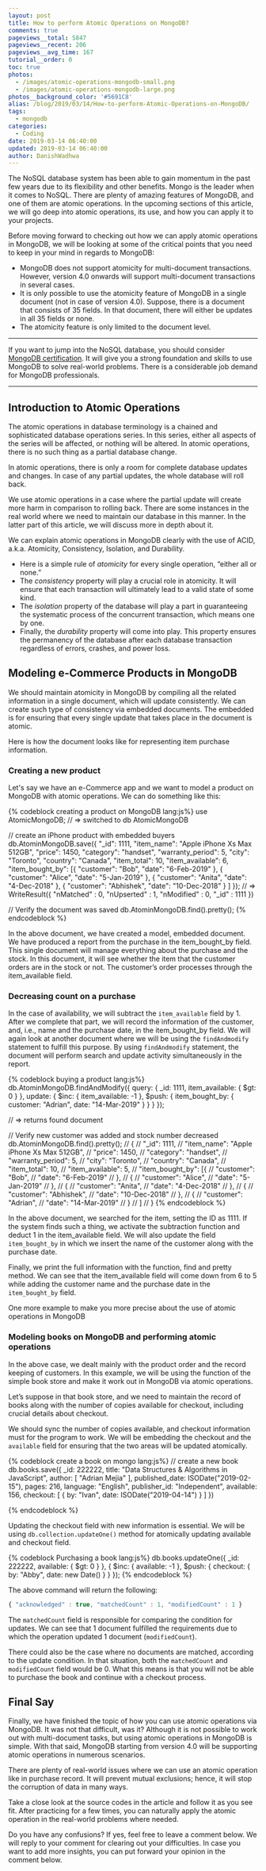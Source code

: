 ```yaml
---
layout: post
title: How to perform Atomic Operations on MongoDB?
comments: true
pageviews__total: 5847
pageviews__recent: 206
pageviews__avg_time: 167
tutorial__order: 0
toc: true
photos:
  - /images/atomic-operations-mongodb-small.png
  - /images/atomic-operations-mongodb-large.png
photos__background_color: '#5691C8'
alias: /blog/2019/03/14/How-to-perform-Atomic-Operations-on-MongoDB/
tags:
  - mongodb
categories:
  - Coding
date: 2019-03-14 06:40:00
updated: 2019-03-14 06:40:00
author: DanishWadhwa
---
```


The NoSQL database system has been able to gain momentum in the past few years due to its flexibility and other benefits. Mongo is the leader when it comes to NoSQL. There are plenty of amazing features of MongoDB, and one of them are atomic operations. In the upcoming sections of this article, we will go deep into atomic operations, its use, and how you can apply it to your projects.

<!-- more -->

Before moving forward to checking out how we can apply atomic operations in MongoDB, we will be looking at some of the critical points that you need to keep in your mind in regards to MongoDB:
- MongoDB does not support atomicity for multi-document transactions. However, version 4.0 onwards will support multi-document transactions in several cases.
- It is only possible to use the atomicity feature of MongoDB in a single document (not in case of version 4.0). Suppose, there is a document that consists of 35 fields. In that document, there will either be updates in all 35 fields or none.
- The atomicity feature is only limited to the document level.


---

If you want to jump into the NoSQL database, you should consider [MongoDB certification](https://www.simplilearn.com/big-data-and-analytics/mongodb-certification-training). It will give you a strong foundation and skills to use MongoDB to solve real-world problems. There is a considerable job demand for MongoDB professionals.

---


## Introduction to Atomic Operations

The atomic operations in database terminology is a chained and sophisticated database operations series. In this series, either all aspects of the series will be affected, or nothing will be altered. In atomic operations, there is no such thing as a partial database change.

In atomic operations, there is only a room for complete database updates and changes. In case of any partial updates, the whole database will roll back.

We use atomic operations in a case where the partial update will create more harm in comparison to rolling back. There are some instances in the real world where we need to maintain our database in this manner. In the latter part of this article, we will discuss more in depth about it.

We can explain atomic operations in MongoDB clearly with the use of ACID, a.k.a. Atomicity, Consistency, Isolation, and Durability.
- Here is a simple rule of *atomicity* for every single operation, “either all or none.”
- The *consistency* property will play a crucial role in atomicity. It will ensure that each transaction will ultimately lead to a valid state of some kind.
- The *isolation* property of the database will play a part in guaranteeing the systematic process of the concurrent transaction, which means one by one.
- Finally, the *durability* property will come into play. This property ensures the permanency of the database after each database transaction regardless of errors, crashes, and power loss.


## Modeling e-Commerce Products in MongoDB

We should maintain atomicity in MongoDB by compiling all the related information in a single document, which will update consistently. We can create such type of consistency via embedded documents. The embedded is for ensuring that every single update that takes place in the document is atomic.

Here is how the document looks like for representing item purchase information.

### Creating a new product

Let's say we have an e-Commerce app and we want to model a product on MongoDB with atomic operations. We can do something like this:

{% codeblock creating a product on MongoDB lang:js%}
use AtomicMongoDB;
// => switched to db AtomicMongoDB

// create an iPhone product with embedded buyers
db.AtominMongoDB.save({
  "_id": 1111,
  "item_name": "Apple iPhone Xs Max 512GB",
  "price": 1450,
  "category": "handset",
  "warranty_period": 5,
  "city": "Toronto",
  "country": "Canada",
  "item_total": 10,
  "item_available": 6,
  "item_bought_by": [{
      "customer": "Bob",
      "date": "6-Feb-2019"
    },
    {
      "customer": "Alice",
      "date": "5-Jan-2019"
    },
    {
      "customer": "Anita",
      "date": "4-Dec-2018"
    },
    {
      "customer": "Abhishek",
      "date": "10-Dec-2018"
    }
  ]
});
// => WriteResult({ "nMatched" : 0, "nUpserted" : 1, "nModified" : 0, "_id" : 1111 })

// Verify the document was saved
db.AtominMongoDB.find().pretty();
{% endcodeblock %}


In the above document, we have created a model, embedded document. We have produced a report from the purchase in the item_bought_by field. This single document will manage everything about the purchase and the stock. In this document, it will see whether the item that the customer orders are in the stock or not. The customer’s order processes through the item_available field.

### Decreasing count on a purchase

In the case of availability, we will subtract the `item_available` field by 1. After we complete that part, we will record the information of the customer, and, i.e., name and the purchase date, in the item_bought_by field. We will again look at another document where we will be using the `findAndmodify` statement to fulfill this purpose.
By using `findAndmodify` statement, the document will perform search and update activity simultaneously in the report.

{% codeblock buying a product lang:js%}
db.AtominMongoDB.findAndModify({
  query: {
    _id: 1111,
    item_available: {
      $gt: 0
    }
  },
  update: {
    $inc: {
      item_available: -1
    },
    $push: {
      item_bought_by: {
        customer: "Adrian",
        date: "14-Mar-2019"
      }
    }
  }
});

// => returns found document

// Verify new customer was added and stock number decreased
db.AtominMongoDB.find().pretty();
// {
//   "_id": 1111,
//   "item_name": "Apple iPhone Xs Max 512GB",
//   "price": 1450,
//   "category": "handset",
//   "warranty_period": 5,
//   "city": "Toronto",
//   "country": "Canada",
//   "item_total": 10,
//   "item_available": 5,
//   "item_bought_by": [{
//       "customer": "Bob",
//       "date": "6-Feb-2019"
//     },
//     {
//       "customer": "Alice",
//       "date": "5-Jan-2019"
//     },
//     {
//       "customer": "Anita",
//       "date": "4-Dec-2018"
//     },
//     {
//       "customer": "Abhishek",
//       "date": "10-Dec-2018"
//     },
//     {
//       "customer": "Adrian",
//       "date": "14-Mar-2019"
//     }
//   ]
// }
{% endcodeblock %}


In the above document, we searched for the item, setting the ID as 1111. If the system finds such a thing, we activate the subtraction function and deduct 1 in the item_available field. We will also update the field `item_bought_by` in which we insert the name of the customer along with the purchase date.

Finally, we print the full information with the function, find and pretty method. We can see that the item_available field will come down from 6 to 5 while adding the customer name and the purchase date in the `item_bought_by` field.

One more example to make you more precise about the use of atomic operations in MongoDB

### Modeling books on MongoDB and performing atomic operations

In the above case, we dealt mainly with the product order and the record keeping of customers. In this example, we will be using the function of the simple book store and make it work out in MongoDB via atomic operations.

Let’s suppose in that book store, and we need to maintain the record of books along with the number of copies available for checkout, including crucial details about checkout.

We should sync the number of copies available, and checkout information must for the program to work. We will be embedding the checkout and the `available` field for ensuring that the two areas will be updated atomically.

{% codeblock create a book on mongo lang:js%}
// create a new book
db.books.save({
  _id: 222222,
  title: "Data Structures & Algorithms in JavaScript",
  author: [ "Adrian Mejia" ],
  published_date: ISODate("2019-02-15"),
  pages: 216,
  language: "English",
  publisher_id: "Independent",
  available: 156,
  checkout: [ { by: "Ivan", date: ISODate("2019-04-14") } ]
})

{% endcodeblock %}

Updating the checkout field with new information is essential. We will be using `db.collection.updateOne()` method for atomically updating available and checkout field.

{% codeblock Purchasing a book lang:js%}
db.books.updateOne({
  _id: 222222,
  available: { $gt: 0 }
}, {
  $inc: { available: -1 },
  $push: {
    checkout: {
      by: "Abby",
      date: new Date()
    }
  }
});
{% endcodeblock %}

The above command will return the following:

```js
{ "acknowledged" : true, "matchedCount" : 1, "modifiedCount" : 1 }
```

The `matchedCount` field is responsible for comparing the condition for updates. We can see that 1 document fulfilled the requirements due to which the operation updated 1 document (`modifiedCount`).

There could also be the case where no documents are matched, according to the update condition. In that situation, both the `matchedCount` and `modifiedCount` field would be 0. What this means is that you will not be able to purchase the book and continue with a checkout process.

## Final Say

Finally, we have finished the topic of how you can use atomic operations via MongoDB. It was not that difficult, was it? Although it is not possible to work out with multi-document tasks, but using atomic operations in MongoDB is simple. With that said, MongoDB starting from version 4.0 will be supporting atomic operations in numerous scenarios.

There are plenty of real-world issues where we can use an atomic operation like in purchase record. It will prevent mutual exclusions; hence, it will stop the corruption of data in many ways.

Take a close look at the source codes in the article and follow it as you see fit. After practicing for a few times, you can naturally apply the atomic operation in the real-world problems where needed.

Do you have any confusions? If yes, feel free to leave a comment below. We will reply to your comment for clearing out your difficulties. In case you want to add more insights, you can put forward your opinion in the comment below.
